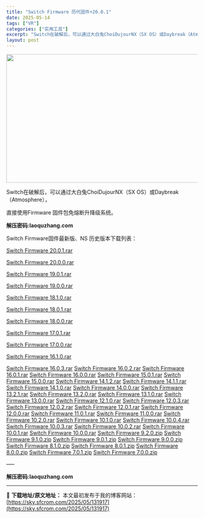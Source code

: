 ```yaml
---
title: "Switch Firmware 历代固件+20.0.1"
date: 2025-05-14
tags: ["VR"]
categories: ["实用工具"]
excerpt: "Switch在破解后，可以通过大白兔ChoiDujourNX（SX OS）或Daybreak（Atmosphere）， 直接使用Firmware 固件包免熔断升降级系统。 解压密码:laoquzhang.com Switch Firmware固件最新版、NS 历史版本下载列表： Switch Fir&hellip;"
layout: post
---
```


<img class="aligncenter size-full wp-image-131918" src="https://sky.sfcrom.com/wp-content/uploads/2025/05/2025051406213478.webp" alt="" width="600" height="338" />

Switch在破解后，可以通过大白兔ChoiDujourNX（SX OS）或Daybreak（Atmosphere），

直接使用Firmware 固件包免熔断升降级系统。

<strong>解压密码:laoquzhang.com</strong>

Switch Firmware固件最新版、NS 历史版本下载列表：

<a href="https://pan.baidu.com/s/1YjW3Rw1H3GfN1L8_kgWBWQ?pwd=m274">Switch Firmware 20.0.1.rar</a>

<a href="https://pan.baidu.com/s/1s2vlBxa-NcdbWmoeBk2LqA?pwd=usci">Switch Firmware 20.0.0.rar</a>

<a href="https://pan.baidu.com/s/1phDGvDoRdEgVS9zNYVQysw?pwd=gabx">Switch Firmware 19.0.1.rar</a>

<a href="https://pan.baidu.com/s/165_HLmIYsYfOy2vJsmQzLQ?pwd=8eex">Switch Firmware 19.0.0.rar</a>

<a href="https://pan.baidu.com/s/1RZk4WFssMUzJ5Z1n95JENA?pwd=w39e">Switch Firmware 18.1.0.rar</a>

<a href="https://pan.baidu.com/s/1q2d3USZiGwdsNi3BM4XWvA?pwd=kxbd">Switch Firmware 18.0.1.rar</a>

<a href="https://pan.baidu.com/s/1pJKyqFoj86WW_Ius3n95Bw?pwd=bf36">Switch Firmware 18.0.0.rar</a>

<a href="https://pan.baidu.com/s/1UlnbZu5pgcZ01rU9SenFmg?pwd=hd7k">Switch Firmware 17.0.1.rar</a>

<a href="https://pan.baidu.com/s/158J7tlyKMAd6CGtDCXXUFw?pwd=dai9">Switch Firmware 17.0.0.rar</a>

<a href="https://pan.baidu.com/s/19lt6LYRo2biLu1uBQZukkA?pwd=5xb1">Switch Firmware 16.1.0.rar</a>

<a href="https://pan.baidu.com/s/1qWMHwkrL71ree5yx-7LdVg?pwd=miwx">Switch Firmware 16.0.3.rar</a>
<a href="https://pan.baidu.com/s/1eGwpkp-ucnm41F7zA8UefQ?pwd=fvjv">Switch Firmware 16.0.2.rar</a>
<a href="https://pan.baidu.com/s/19b7WOImTB4Qr3SmF93-WNw?pwd=trkz">Switch Firmware 16.0.1.rar</a>
<a href="https://pan.baidu.com/s/15qy_aPQVMCRk8TvVRllEPw?pwd=ssq9">Switch Firmware 16.0.0.rar</a>
<a href="https://pan.baidu.com/s/1iY9ZUNN7FFE_e4iAG0zw3Q?pwd=9gc1">Switch Firmware 15.0.1.rar</a>
<a href="https://pan.baidu.com/s/19MlNtudTwXvElw_DuOBuvA?pwd=5j9k">Switch Firmware 15.0.0.rar</a>
<a href="https://pan.baidu.com/s/1EJV_3CDiVji6d-Z9TRf54g?pwd=hmcb">Switch Firmware 14.1.2.rar</a>
<a href="https://pan.baidu.com/s/1JnzAbvONggPOY3iHcb-PwQ?pwd=zjus">Switch Firmware 14.1.1.rar</a>
<a href="https://pan.baidu.com/s/1WbQcfgU4sjepqLlUiGQB1g?pwd=1m6h">Switch Firmware 14.1.0.rar</a>
<a href="https://pan.baidu.com/s/1ucfMq4bOv0XFo6b5EbTMzg?pwd=ihsa">Switch Firmware 14.0.0.rar</a>
<a href="https://pan.baidu.com/s/1-pfSvDcGyhDb21y-TE6JYA?pwd=5xuf">Switch Firmware 13.2.1.rar</a>
<a href="https://pan.baidu.com/s/1gsC0Sx5CzO6EaoqXnVE7xQ?pwd=c5d7">Switch Firmware 13.2.0.rar</a>
<a href="https://pan.baidu.com/s/1t3NDRRuaOQNr7miCUu9IxQ?pwd=9vx9">Switch Firmware 13.1.0.rar</a>
<a href="https://pan.baidu.com/s/11_Lg_ILC7pGcfMwXCJM06g?pwd=van6">Switch Firmware 13.0.0.rar</a>
<a href="https://pan.baidu.com/s/1rFwqast6HG-0xw-jkomtxQ?pwd=gmtq">Switch Firmware 12.1.0.rar</a>
<a href="https://pan.baidu.com/s/1ERYfLM4Rb6SBCCJUNQwoSA?pwd=cd9k">Switch Firmware 12.0.3.rar</a>
<a href="https://pan.baidu.com/s/1zUFgVJppfNnJDhtIOSnq5Q?pwd=f8ds">Switch Firmware 12.0.2.rar</a>
<a href="https://pan.baidu.com/s/1uGkLTKGWI1LGDDL4-zYsjg?pwd=a8de">Switch Firmware 12.0.1.rar</a>
<a href="https://pan.baidu.com/s/1n1jJRZsvQvbrh0jLojgxBA?pwd=jcpv">Switch Firmware 12.0.0.rar</a>
<a href="https://pan.baidu.com/s/16Vy5kL_C6srar2MMre1JZg?pwd=f9df">Switch Firmware 11.0.1.rar</a>
<a href="https://pan.baidu.com/s/11mzVyDQgMw9tKoCE5UhYIg?pwd=xfpk">Switch Firmware 11.0.0.rar</a>
<a href="https://pan.baidu.com/s/1XrBTuf1VGffIfCPZcfLmVg?pwd=3r7a">Switch Firmware 10.2.0.rar</a>
<a href="https://pan.baidu.com/s/1DqK7TI0GP4l7mootEPEBVw?pwd=p2a9">Switch Firmware 10.1.0.rar</a>
<a href="https://pan.baidu.com/s/16EnJpuprMpERkuO3R_E2WA?pwd=c7gy">Switch Firmware 10.0.4.rar</a>
<a href="https://pan.baidu.com/s/1ZhMq15crx5W31RQQxeDy9A?pwd=tsi7">Switch Firmware 10.0.3.rar</a>
<a href="https://pan.baidu.com/s/1SiO4ijPPYLiiDNAERpsP5g?pwd=b987">Switch Firmware 10.0.2.rar</a>
<a href="https://pan.baidu.com/s/1Sh2RY2jNJNjZE6IahV8j_w?pwd=xhij">Switch Firmware 10.0.1.rar</a>
<a href="https://pan.baidu.com/s/1dXEdj8NIYG3Db2ADQZJsbQ?pwd=6sst">Switch Firmware 10.0.0.rar</a>
<a href="https://pan.baidu.com/s/1SwanKzifzB0vVHUoLO7kNQ?pwd=u9q8">Switch Firmware 9.2.0.zip</a>
<a href="https://pan.baidu.com/s/1mcXf4VUCBjhUHg1q2SwsuQ?pwd=ehu5">Switch Firmware 9.1.0.zip</a>
<a href="https://pan.baidu.com/s/1RbLjkAa8r7b_QuOV6a6eNw?pwd=65vf">Switch Firmware 9.0.1.zip</a>
<a href="https://pan.baidu.com/s/1E-ptfnGfRV_3efv7rnOYsg?pwd=e4s5">Switch Firmware 9.0.0.zip</a>
<a href="https://pan.baidu.com/s/1Dm0zpQRqhZSqyK_rNMY64g?pwd=ji2g">Switch Firmware 8.1.0.zip</a>
<a href="https://pan.baidu.com/s/1jQuZyV-SoKbXEDAuJxW_ig?pwd=j947">Switch Firmware 8.0.1.zip</a>
<a href="https://pan.baidu.com/s/1hhIYdZCLO-0vxOO4jIrQdw?pwd=tg7d">Switch Firmware 8.0.0.zip</a>
<a href="https://pan.baidu.com/s/1NkcOyIb39eyDXi-ShySX-w?pwd=kbvn">Switch Firmware 7.0.1.zip</a>
<a href="https://pan.baidu.com/s/1dDjRwm7IsaPUqUxOdCVEkg?pwd=1c93">Switch Firmware 7.0.0.zip</a>

—–

<strong>解压密码:laoquzhang.com</strong>

---
📖 **下载地址/原文地址：** 本文最初发布于我的博客网站：[https://sky.sfcrom.com/2025/05/131917](https://sky.sfcrom.com/2025/05/131917)
